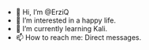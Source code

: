 - 👋 Hi, I’m @ErziQ
- 👀 I’m interested in a happy life.
- 🌱 I’m currently learning Kali.
- 📫 How to reach me: Direct messages.

<!---
ErziQ/ErziQ is a ✨ special ✨ repository because its `README.md` (this file) appears on your GitHub profile.
You can click the Preview link to take a look at your changes.
--->
